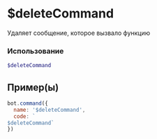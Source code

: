 # $deleteCommand
Удаляет сообщение, которое вызвало функцию
### Использование
```php
$deleteCommand
```

## Пример(ы)

```javascript
bot.command({
  name: '$deleteCommand',
  code: `
$deleteCommand`
})
```

